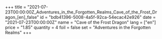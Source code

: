 +++
title = "2021-07-23T00:00:00Z_Adventures_in_the_Forgotten_Realms_Cave_of_the_Frost_Dragon_[en]_false"
id = "bdb41396-5008-4a5f-92ca-54ecac42e926"
date = "2021-07-23T00:00:00Z"
name = "Cave of the Frost Dragon"
lang = ["en"]
price = "1.85"
quantity = 4
foil = false
set = "Adventures in the Forgotten Realms"
+++
